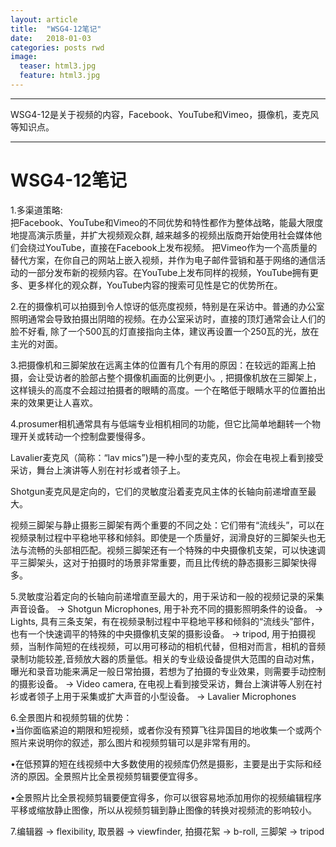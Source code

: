 ```yaml
---
layout: article
title:  "WSG4-12笔记"
date:   2018-01-03
categories: posts rwd
image:
  teaser: html3.jpg
  feature: html3.jpg
---
```

---
WSG4-12是关于视频的内容，Facebook、YouTube和Vimeo，摄像机，麦克风等知识点。

--------
# WSG4-12笔记
1.多渠道策略: <br>把Facebook、YouTube和Vimeo的不同优势和特性都作为整体战略，能最大限度地提高演示质量，并扩大视频观众群, 越来越多的视频出版商开始使用社会媒体他们会绕过YouTube，直接在Facebook上发布视频。 把Vimeo作为一个高质量的替代方案，在你自己的网站上嵌入视频，并作为电子邮件营销和基于网络的通信活动的一部分发布新的视频内容。在YouTube上发布同样的视频，YouTube拥有更多、更多样化的观众群，YouTube内容的搜索可见性是它的优势所在。

2.在的摄像机可以拍摄到令人惊讶的低亮度视频，特别是在采访中。普通的办公室照明通常会导致拍摄出阴暗的视频。在办公室采访时，直接的顶灯通常会让人们的脸不好看, 除了一个500瓦的灯直接指向主体，建议再设置一个250瓦的光，放在主光的对面。

3.把摄像机和三脚架放在远离主体的位置有几个有用的原因：在较远的距离上拍摄，会让受访者的脸部占整个摄像机画面的比例更小。, 把摄像机放在三脚架上，这样镜头的高度不会超过拍摄者的眼睛的高度。一个在略低于眼睛水平的位置拍出来的效果更让人喜欢。

4.prosumer相机通常具有与低端专业相机相同的功能，但它比简单地翻转一个物理开关或转动一个控制盘要慢得多。

Lavalier麦克风（简称：“lav mics”)是一种小型的麦克风，你会在电视上看到接受采访，舞台上演讲等人别在衬衫或者领子上。

Shotgun麦克风是定向的，它们的灵敏度沿着麦克风主体的长轴向前递增直至最大。

视频三脚架与静止摄影三脚架有两个重要的不同之处：它们带有“流线头”，可以在视频录制过程中平稳地平移和倾斜。即使是一个质量好，润滑良好的三脚架头也无法与流畅的头部相匹配。视频三脚架还有一个特殊的中央摄像机支架，可以快速调平三脚架头，这对于拍摄时的场景非常重要，而且比传统的静态摄影三脚架快得多。


5.灵敏度沿着定向的长轴向前递增直至最大的，用于采访和一般的视频记录的采集声音设备。 → Shotgun Microphones, 用于补充不同的摄影照明条件的设备。 → Lights, 具有三条支架，有在视频录制过程中平稳地平移和倾斜的“流线头”部件，也有一个快速调平的特殊的中央摄像机支架的摄影设备。 → tripod, 用于拍摄视频，当制作简短的在线视频，可以用可移动的相机代替，但相对而言，相机的音频录制功能较差,音频放大器的质量低。相关的专业级设备提供大范围的自动对焦，曝光和录音功能来满足一般日常拍摄，若想为了拍摄的专业效果，则需要手动控制的摄影设备。 → Video camera, 在电视上看到接受采访，舞台上演讲等人别在衬衫或者领子上用于采集或扩大声音的小型设备。 → Lavalier Microphones

6.全景图片和视频剪辑的优势：
<br>•当你面临紧迫的期限和短视频，或者你没有预算飞往异国目的地收集一个或两个照片来说明你的叙述，那么图片和视频剪辑可以是非常有用的。

•在低预算的短在线视频中大多数使用的视频库仍然是摄影，主要是出于实际和经济的原因。全景照片比全景视频剪辑要便宜得多。

•全景照片比全景视频剪辑要便宜得多，你可以很容易地添加用你的视频编辑程序平移或缩放静止图像，所以从视频剪辑到静止图像的转换对视频流的影响较小。

7.编辑器 → flexibility, 取景器 → viewfinder, 拍摄花絮 → b-roll, 三脚架 → tripod




 
